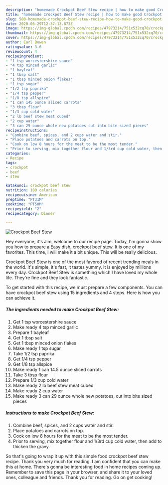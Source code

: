 ```yaml
---
description: "homemade Crockpot Beef Stew recipe | how to make good Crockpot Beef Stew"
title: "homemade Crockpot Beef Stew recipe | how to make good Crockpot Beef Stew"
slug: 580-homemade-crockpot-beef-stew-recipe-how-to-make-good-crockpot-beef-stew
date: 2020-06-29T12:37:13.873Z
image: https://img-global.cpcdn.com/recipes/47973214/751x532cq70/crockpot-beef-stew-recipe-main-photo.jpg
thumbnail: https://img-global.cpcdn.com/recipes/47973214/751x532cq70/crockpot-beef-stew-recipe-main-photo.jpg
cover: https://img-global.cpcdn.com/recipes/47973214/751x532cq70/crockpot-beef-stew-recipe-main-photo.jpg
author: Earl Bowen
ratingvalue: 3.6
reviewcount: 4
recipeingredient:
- "1 tsp worcestershire sauce"
- "4 tsp minced garlic"
- "1 bayleaf"
- "1 tbsp salt"
- "1 tbsp minced onion flakes"
- "1 tsp sugar"
- "1/2 tsp paprika"
- "1/4 tsp pepper"
- "1/8 tsp allspice"
- "1 can 145 ounce sliced carrots"
- "3 tbsp flour"
- "1/3 cup cold water"
- "2 lb beef stew meat cubed"
- "2 cup water"
- "3 can 29 ounce whole new potatoes cut into bite sized pieces"
recipeinstructions:
- "Combine beef, spices, and 2 cups water and stir."
- "Place potatoes and carrots on top."
- "Cook on low 8 hours for the meat to be the most tender."
- "Prior to serving, mix together flour and 1/3rd cup cold water, then add to thicken the gravy."
categories:
- Recipe
tags:
- crockpot
- beef
- stew

katakunci: crockpot beef stew 
nutrition: 100 calories
recipecuisine: American
preptime: "PT31M"
cooktime: "PT50M"
recipeyield: "2"
recipecategory: Dinner

---
```



![Crockpot Beef Stew](https://img-global.cpcdn.com/recipes/47973214/751x532cq70/crockpot-beef-stew-recipe-main-photo.jpg)

Hey everyone, it's Jim, welcome to our recipe page. Today, I'm gonna show you how to prepare a Easy dish, crockpot beef stew. It is one of my favorites. This time, I will make it a bit unique. This will be really delicious.



Crockpot Beef Stew is one of the most favored of recent trending meals in the world. It's simple, it's fast, it tastes yummy. It is enjoyed by millions every day. Crockpot Beef Stew is something which I have loved my whole life. They're fine and they look fantastic.


To get started with this recipe, we must prepare a few components. You can have crockpot beef stew using 15 ingredients and 4 steps. Here is how you can achieve it.

<!--inarticleads1-->

##### The ingredients needed to make Crockpot Beef Stew:

1. Get 1 tsp worcestershire sauce
1. Make ready 4 tsp minced garlic
1. Prepare 1 bayleaf
1. Get 1 tbsp salt
1. Get 1 tbsp minced onion flakes
1. Make ready 1 tsp sugar
1. Take 1/2 tsp paprika
1. Get 1/4 tsp pepper
1. Get 1/8 tsp allspice
1. Make ready 1 can 14.5 ounce sliced carrots
1. Take 3 tbsp flour
1. Prepare 1/3 cup cold water
1. Make ready 2 lb beef stew meat cubed
1. Make ready 2 cup water
1. Make ready 3 can 29 ounce whole new potatoes, cut into bite sized pieces




<!--inarticleads2-->

##### Instructions to make Crockpot Beef Stew:

1. Combine beef, spices, and 2 cups water and stir.
1. Place potatoes and carrots on top.
1. Cook on low 8 hours for the meat to be the most tender.
1. Prior to serving, mix together flour and 1/3rd cup cold water, then add to thicken the gravy.




So that's going to wrap it up with this simple food crockpot beef stew recipe. Thank you very much for reading. I am confident that you can make this at home. There's gonna be interesting food in home recipes coming up. Remember to save this page in your browser, and share it to your loved ones, colleague and friends. Thank you for reading. Go on get cooking!
